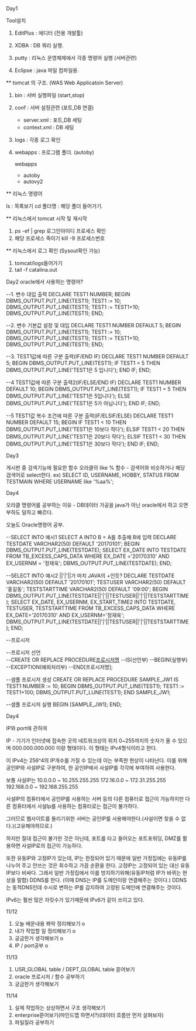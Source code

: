 Day1

Tool설치

1. EditPlus : 에디터 (전용 개발툴)

2. XDBA : DB 쿼리 실행.

3. putty : 리눅스 운영체제에서 각종 명령어 실행 (서버관련)

4. Eclipse : java 파일 컴파일용.


** tomcat 의 구조. (WAS Web Applicatoin Server) 

1. bin : 서버 실행파일 (start,stop)
2. conf : 서버 설정관련 (포트,DB 연결)
    - server.xml : 포트,DB 세팅
    - context.xml : DB 세팅
3. logs : 각종 로그 확인 
4. webapps : 프로그램 폴더. (autoby)

    webapps
     - autoby
     - autovy2


**  리눅스 명령어

ls : 목록보기
cd 폴더명 : 해당 폴더 들어가기.

** 리눅스에서 tomcat 시작 및 재시작
1. ps -ef | grep 로그인아이디 프로세스 확인
2. 해당 프로세스 죽이기 kill -9 프로세스번호

** 리눅스에서 로그 확인  (Sysout확인 가능)
1. tomcat/logs들어가기
2. tail -f catalina.out



Day2
oracle에서 사용하는 명령어?

 --1. 변수 대입 출력
 DECLARE
        TEST1 NUMBER;
 BEGIN
        DBMS_OUTPUT.PUT_LINE(TEST1);
        TEST1 := 10;
        DBMS_OUTPUT.PUT_LINE(TEST1);
        TEST1 := TEST1+10;
        DBMS_OUTPUT.PUT_LINE(TEST1);
 END;


 --2. 변수 기본값 설정 및 대입
 DECLARE
        TEST1 NUMBER DEFAULT 5;
 BEGIN
      DBMS_OUTPUT.PUT_LINE(TEST1);
      TEST1 := 10;
      DBMS_OUTPUT.PUT_LINE(TEST1);
      TEST1 := TEST1+10;
      DBMS_OUTPUT.PUT_LINE(TEST1);
 END;


 --3. TEST1값에 따른 구분 출력(IF/END IF)
 DECLARE
        TEST1 NUMBER DEFAULT 5;
 BEGIN
      DBMS_OUTPUT.PUT_LINE(TEST1);
      IF TEST1 = 5 THEN
         DBMS_OUTPUT.PUT_LINE('TEST1은 5 입니다');
      END IF;
 END;
 
 
 --4 TEST1값에 따른 구분 출력2(IF/ELSE/END IF)
 DECLARE
        TEST1 NUMBER DEFAULT 10;
 BEGIN
      DBMS_OUTPUT.PUT_LINE(TEST1);
      IF TEST1 = 5 THEN
         DBMS_OUTPUT.PUT_LINE('TEST1은 5입니다');
      ELSE
          DBMS_OUTPUT.PUT_LINE('TEST1은 5가 아닙니다');
      END IF;
 END;
 
 
 --5 TEST1값 복수 조건에 따른 구분 출력(IF/ELSIF/ELSE)
DECLARE
       TEST1 NUMBER DEFAULT 15;
BEGIN
     IF TEST1 < 10 THEN
        DBMS_OUTPUT.PUT_LINE('TEST1은 10보다 작다');
     ELSIF TEST1 < 20 THEN
        DBMS_OUTPUT.PUT_LINE('TEST1은 20보다 작다');
     ELSIF TEST1 < 30 THEN
        DBMS_OUTPUT.PUT_LINE('TEST1은 30보다 작다');
     END IF;
END;


Day3

게시판 중 검색기능에 필요한 함수
오라클의 like % 함수 - 검색어와 비슷하거나 해당 검색어로 select한다.
ex) SELECT  ID, USERNAME, HOBBY, STATUS FROM  TESTMAIN  WHERE USERNAME like '%aa%';


Day4

오라클 명령어를 공부하는 이유 -  DB데이터 가공을 java가 아닌 oracle에서 하고 오면 부하도 덜하고 빠르다.

오늘도 Oracle명령어 공부.

--SELECT INTO 예시1     SELECT A INTO B = A를 추출해 B에 입력
DECLARE
       TESTDATE VARCHAR2(50) DEFAULT '20170101';
BEGIN
     DBMS_OUTPUT.PUT_LINE(TESTDATE);
     SELECT EX_DATE INTO TESTDATE FROM TB_EXCESS_CAPS_DATA WHERE EX_DATE ='20170310' AND EX_USERNM = '정재욱';
     DBMS_OUTPUT.PUT_LINE(TESTDATE);
END;


--SELECT INTO 예시2                 ||'|'||가 마치 JAVA의 +인듯?
DECLARE
       TESTDATE VARCHAR2(50) DEFAULT '20170101';
       TESTUSER VARCHAR2(50) DEFAULT '홍길동';
       TESTSTARTTIME VARCHAR2(50) DEFAULT '09:00';
BEGIN
     DBMS_OUTPUT.PUT_LINE(TESTDATE||'|'||TESTUSER||'|'||TESTSTARTTIME);
     SELECT EX_DATE, EX_USERNM, EX_START_TIME2 INTO TESTDATE, TESTUSER, TESTSTARTTIME FROM TB_EXCESS_CAPS_DATA
     WHERE EX_DATE='20170310' AND EX_USERNM='정재욱';
     DBMS_OUTPUT.PUT_LINE(TESTDATE||'|'||TESTUSER||'|'||TESTSTARTTIME);
END;



--프로시저

--프로시저 선언  
--CREATE OR REPLACE PROCEDURE[프로시저명](정의부)
--IS(선언부)
--BEGIN(실행부)
--EXCEPTION(예외처리부)
--END[프로시저명];


--샘플 프로시저 생성
CREATE OR REPLACE PROCEDURE SAMPLE_JW1
IS
  TEST1 NUMBER := 10;
BEGIN
     DBMS_OUTPUT.PUT_LINE(TEST1);
     TEST1 := TEST1+100;
     DBMS_OUTPUT.PUT_LUNE(TEST1);
END SAMPLE_JW1;


--샘플 프로시저 실행
BEGIN [SAMPLE_JW1]; END;



Day4

IP와 port에 관하여

IP - 기기가 인터넷에 접속한 곳의 네트워크상의 위치
0~255까지의 숫자가 올 수 있으며 000.000.000.000 이랑 형태이다.
이 형태는 IPv4형식이라고 한다.

이 IPv4는 256^4의 IP개수를 가질 수 있는데 이는 부족한 현상이 나타난다.
이를 위해 공인IP와 사설IP로 구분하여, 한 공인IP에서 사설IP를 각각에 부여하여 사용한다.

보통 사설IP는 	10.0.0.0 ~ 10.255.255.255
		172.16.0.0 ~ 172.31.255.255
		192.168.0.0 ~ 192.168.255.255

사설IP의 컴퓨터에서 공인IP를 사용하는 서버 등의 다른 컴퓨터로 접근이 가능하지만
다른 컴퓨터에서 사설Ip를 사용하는 컴퓨터로는 접근이 불가하다.

그러므로 웹사이트를 돌리기위한 서버는 공인IP를 사용해야한다.(사설이면 찾을 수 없다.)(고유해야하므로.)

하지만 절대 접근이 불가한 것은 아닌데, 포트를 타고 들어오는 포트포워딩, DMZ를 활용하면 사설IP로의 접근이 가능하다.

또한 유동IP와 고정IP가 있는데,
IP는 한정되어 있기 때문에 일반 가정집에는 유동IP를 나누어 주고 안쓰는 것은 회수하고 가끔 순환을 한다.
고정IP는 고정되어 있는 대신 유동IP보다 비싸다.
그래서 일반 가정집에서 이를 방지하기위해(유동IP처럼 IP가 바뀌는 현상을 말함) DDNS를 한다.
(이때 DNS는 IP를 도메인이랑 연결해주는 것이다.)
DDNS는 동적DNS인데 수시로 변하는 IP를 감지하여 고정된 도메인에 연결해주는 것이다.

IPv6는 훨씬 많은 자릿수가 있기때문에 IPv6가 같이 쓰이고 있다.






11/12
1. 오늘 배운내용 쫘악 정리해보기 o
2. 내가 작업할 일 정리해보기 o 
3. 궁금한거 생각해보기 o 
4. IP / port공부 o


11/13
1. USR_GLOBAL table / DEPT_GLOBAL table 뜯어보기
2. oracle 프로시저 / 함수 공부하기
3. 궁금한거 생각해보기

11/14
1. 실제 작업하는 상상하면서 구조 생각해보기
2. enterprise뜯어보기(마인드맵 하면서?)(데이터 흐름만 먼저 살펴보자)
3. 파일질라 공부하기



